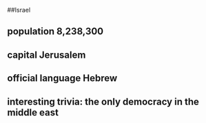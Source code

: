 ##Israel
## population 8,238,300


## capital Jerusalem

 
## official language Hebrew


## interesting trivia: the only democracy in the middle east



